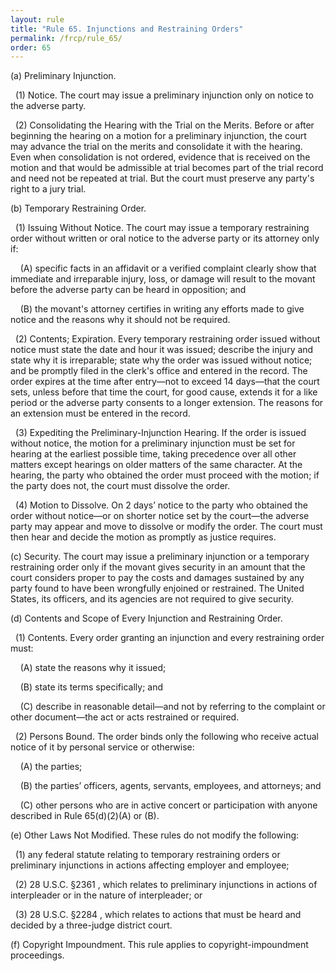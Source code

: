 ```yaml
---
layout: rule
title: "Rule 65. Injunctions and Restraining Orders"
permalink: /frcp/rule_65/
order: 65
---
```


(a) Preliminary Injunction.


&nbsp;&nbsp;(1) Notice. The court may issue a preliminary injunction only on notice to the adverse party.


&nbsp;&nbsp;(2) Consolidating the Hearing with the Trial on the Merits. Before or after beginning the hearing on a motion for a preliminary injunction, the court may advance the trial on the merits and consolidate it with the hearing. Even when consolidation is not ordered, evidence that is received on the motion and that would be admissible at trial becomes part of the trial record and need not be repeated at trial. But the court must preserve any party's right to a jury trial.


(b) Temporary Restraining Order.


&nbsp;&nbsp;(1) Issuing Without Notice. The court may issue a temporary restraining order without written or oral notice to the adverse party or its attorney only if:


&nbsp;&nbsp;&nbsp;&nbsp;(A) specific facts in an affidavit or a verified complaint clearly show that immediate and irreparable injury, loss, or damage will result to the movant before the adverse party can be heard in opposition; and


&nbsp;&nbsp;&nbsp;&nbsp;(B) the movant's attorney certifies in writing any efforts made to give notice and the reasons why it should not be required.


&nbsp;&nbsp;(2) Contents; Expiration. Every temporary restraining order issued without notice must state the date and hour it was issued; describe the injury and state why it is irreparable; state why the order was issued without notice; and be promptly filed in the clerk's office and entered in the record. The order expires at the time after entry—not to exceed 14 days—that the court sets, unless before that time the court, for good cause, extends it for a like period or the adverse party consents to a longer extension. The reasons for an extension must be entered in the record.


&nbsp;&nbsp;(3) Expediting the Preliminary-Injunction Hearing. If the order is issued without notice, the motion for a preliminary injunction must be set for hearing at the earliest possible time, taking precedence over all other matters except hearings on older matters of the same character. At the hearing, the party who obtained the order must proceed with the motion; if the party does not, the court must dissolve the order.


&nbsp;&nbsp;(4) Motion to Dissolve. On 2 days’ notice to the party who obtained the order without notice—or on shorter notice set by the court—the adverse party may appear and move to dissolve or modify the order. The court must then hear and decide the motion as promptly as justice requires.


(c) Security. The court may issue a preliminary injunction or a temporary restraining order only if the movant gives security in an amount that the court considers proper to pay the costs and damages sustained by any party found to have been wrongfully enjoined or restrained. The United States, its officers, and its agencies are not required to give security.


(d) Contents and Scope of Every Injunction and Restraining Order.


&nbsp;&nbsp;(1) Contents. Every order granting an injunction and every restraining order must:


&nbsp;&nbsp;&nbsp;&nbsp;(A) state the reasons why it issued;


&nbsp;&nbsp;&nbsp;&nbsp;(B) state its terms specifically; and


&nbsp;&nbsp;&nbsp;&nbsp;(C) describe in reasonable detail—and not by referring to the complaint or other document—the act or acts restrained or required.


&nbsp;&nbsp;(2) Persons Bound. The order binds only the following who receive actual notice of it by personal service or otherwise:


&nbsp;&nbsp;&nbsp;&nbsp;(A) the parties;


&nbsp;&nbsp;&nbsp;&nbsp;(B) the parties’ officers, agents, servants, employees, and attorneys; and


&nbsp;&nbsp;&nbsp;&nbsp;(C) other persons who are in active concert or participation with anyone described in Rule 65(d)(2)(A) or (B).


(e) Other Laws Not Modified. These rules do not modify the following:


&nbsp;&nbsp;(1) any federal statute relating to temporary restraining orders or preliminary injunctions in actions affecting employer and employee;


&nbsp;&nbsp;(2) 28 U.S.C. §2361 , which relates to preliminary injunctions in actions of interpleader or in the nature of interpleader; or


&nbsp;&nbsp;(3) 28 U.S.C. §2284 , which relates to actions that must be heard and decided by a three-judge district court.


(f) Copyright Impoundment. This rule applies to copyright-impoundment proceedings.